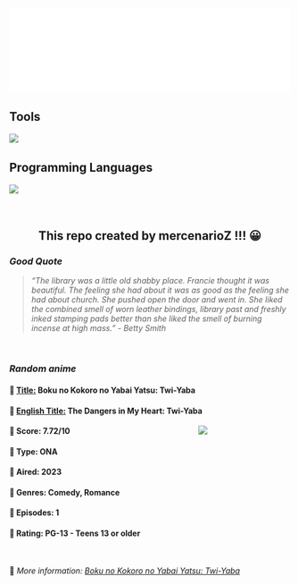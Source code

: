 
<img src="svg/nai.svg" />

<p>
  <h2>Tools</h2>
  <a href="https://skillicons.dev">
    <img src="https://skillicons.dev/icons?i=git,bash,vim,ubuntu,tensorflow,pytorch,docker,raspberrypi" />
  </a>

  <br />

  <h2>Programming Languages</h2>

  <a href="https://skillicons.dev">
    <img src="https://skillicons.dev/icons?i=python,c,cpp" />
  </a>
</p>

<br />

<h2 align="center">This repo created by mercenarioZ !!! 😀</h2>
<h3><i>Good Quote</i></h3>

<blockquote>
<i>
“The library was a little old shabby place. Francie thought it was beautiful. The feeling she had about it was as good as the feeling she had about church. She pushed open the door and went in. She liked the combined smell of worn leather bindings, library past and freshly inked stamping pads better than she liked the smell of burning incense at high mass.” - Betty Smith
</i>
</blockquote>

<br />

<h3><i>Random anime</i></h3>

<h4>
  <strong>🥭 <u>Title:</u></strong> Boku no Kokoro no Yabai Yatsu: Twi-Yaba
</h4>

<h4>🌿 <u>English Title:</u> The Dangers in My Heart: Twi-Yaba</h4>

<img align="right" width="165" src=https://cdn.myanimelist.net/images/anime/1869/140298.jpg />

<h4>🌱 Score: 7.72/10</h4>

<h4>🌲 Type: ONA</h4>

<h4>🌴 Aired: 2023</h4>

<h4>🌵 Genres: Comedy, Romance</h4>

<h4>🥑 Episodes: 1</h4>

<h4>🍏 Rating: PG-13 - Teens 13 or older</h4>

<br />

🍂 *More information: [Boku no Kokoro no Yabai Yatsu: Twi-Yaba](https://myanimelist.net/anime/56948/Boku_no_Kokoro_no_Yabai_Yatsu__Twi-Yaba)*
    